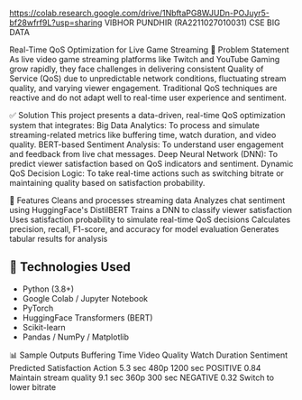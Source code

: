https://colab.research.google.com/drive/1NbftaPG8WJUDn-POJuyr5-bf28wfrf9L?usp=sharing
VIBHOR PUNDHIR (RA2211027010031)
CSE BIG DATA 

Real-Time QoS Optimization for Live Game Streaming
📌 Problem Statement
As live video game streaming platforms like Twitch and YouTube Gaming grow rapidly, they face challenges in delivering consistent Quality of Service (QoS) due to unpredictable network conditions, fluctuating stream quality, and varying viewer engagement. Traditional QoS techniques are reactive and do not adapt well to real-time user experience and sentiment.

✅ Solution
This project presents a data-driven, real-time QoS optimization system that integrates:
Big Data Analytics: To process and simulate streaming-related metrics like buffering time, watch duration, and video quality.
BERT-based Sentiment Analysis: To understand user engagement and feedback from live chat messages.
Deep Neural Network (DNN): To predict viewer satisfaction based on QoS indicators and sentiment.
Dynamic QoS Decision Logic: To take real-time actions such as switching bitrate or maintaining quality based on satisfaction probability.

🧠 Features
Cleans and processes streaming data
Analyzes chat sentiment using HuggingFace's DistilBERT
Trains a DNN to classify viewer satisfaction
Uses satisfaction probability to simulate real-time QoS decisions
Calculates precision, recall, F1-score, and accuracy for model evaluation
Generates tabular results for analysis

## 🧰 Technologies Used

- Python (3.8+)
- Google Colab / Jupyter Notebook
- PyTorch
- HuggingFace Transformers (BERT)
- Scikit-learn
- Pandas / NumPy / Matplotlib


📊 Sample Outputs
Buffering Time	Video Quality	Watch Duration	Sentiment	Predicted Satisfaction	Action
5.3 sec	480p	1200 sec	POSITIVE	0.84	Maintain stream quality
9.1 sec	360p	300 sec	NEGATIVE	0.32	Switch to lower bitrate


